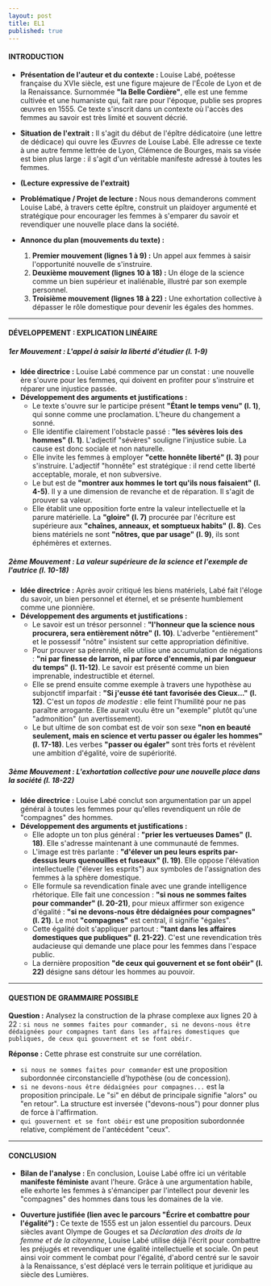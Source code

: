 ```yaml
---
layout: post
title: EL1
published: true
---
```


#### **INTRODUCTION**

*   **Présentation de l'auteur et du contexte :** Louise Labé, poétesse française du XVIe siècle, est une figure majeure de l'École de Lyon et de la Renaissance. Surnommée **"la Belle Cordière"**, elle est une femme cultivée et une humaniste qui, fait rare pour l'époque, publie ses propres œuvres en 1555. Ce texte s'inscrit dans un contexte où l'accès des femmes au savoir est très limité et souvent décrié.

*   **Situation de l'extrait :** Il s'agit du début de l'épître dédicatoire (une lettre de dédicace) qui ouvre les *Œuvres* de Louise Labé. Elle adresse ce texte à une autre femme lettrée de Lyon, Clémence de Bourges, mais sa visée est bien plus large : il s'agit d'un véritable manifeste adressé à toutes les femmes.

*   **(Lecture expressive de l'extrait)**

*   **Problématique / Projet de lecture :** Nous nous demanderons comment Louise Labé, à travers cette épître, construit un plaidoyer argumenté et stratégique pour encourager les femmes à s'emparer du savoir et revendiquer une nouvelle place dans la société.

*   **Annonce du plan (mouvements du texte) :**
    1.  **Premier mouvement (lignes 1 à 9) :** Un appel aux femmes à saisir l'opportunité nouvelle de s'instruire.
    2.  **Deuxième mouvement (lignes 10 à 18) :** Un éloge de la science comme un bien supérieur et inaliénable, illustré par son exemple personnel.
    3.  **Troisième mouvement (lignes 18 à 22) :** Une exhortation collective à dépasser le rôle domestique pour devenir les égales des hommes.

---

#### **DÉVELOPPEMENT : EXPLICATION LINÉAIRE**

##### **1er Mouvement : L'appel à saisir la liberté d'étudier (l. 1-9)**

*   **Idée directrice :** Louise Labé commence par un constat : une nouvelle ère s'ouvre pour les femmes, qui doivent en profiter pour s'instruire et réparer une injustice passée.
*   **Développement des arguments et justifications :**
    *   Le texte s'ouvre sur le participe présent **"Étant le temps venu" (l. 1)**, qui sonne comme une proclamation. L'heure du changement a sonné.
    *   Elle identifie clairement l'obstacle passé : **"les sévères lois des hommes" (l. 1)**. L'adjectif "sévères" souligne l'injustice subie. La cause est donc sociale et non naturelle.
    *   Elle invite les femmes à employer **"cette honnête liberté" (l. 3)** pour s'instruire. L'adjectif "honnête" est stratégique : il rend cette liberté acceptable, morale, et non subversive.
    *   Le but est de **"montrer aux hommes le tort qu'ils nous faisaient" (l. 4-5)**. Il y a une dimension de revanche et de réparation. Il s'agit de prouver sa valeur.
    *   Elle établit une opposition forte entre la valeur intellectuelle et la parure matérielle. La **"gloire" (l. 7)** procurée par l'écriture est supérieure aux **"chaînes, anneaux, et somptueux habits" (l. 8)**. Ces biens matériels ne sont **"nôtres, que par usage" (l. 9)**, ils sont éphémères et externes.

##### **2ème Mouvement : La valeur supérieure de la science et l'exemple de l'autrice (l. 10-18)**

*   **Idée directrice :** Après avoir critiqué les biens matériels, Labé fait l'éloge du savoir, un bien personnel et éternel, et se présente humblement comme une pionnière.
*   **Développement des arguments et justifications :**
    *   Le savoir est un trésor personnel : **"l'honneur que la science nous procurera, sera entièrement nôtre" (l. 10)**. L'adverbe "entièrement" et le possessif "nôtre" insistent sur cette appropriation définitive.
    *   Pour prouver sa pérennité, elle utilise une accumulation de négations : **"ni par finesse de larron, ni par force d'ennemis, ni par longueur du temps" (l. 11-12)**. Le savoir est présenté comme un bien imprenable, indestructible et éternel.
    *   Elle se prend ensuite comme exemple à travers une hypothèse au subjonctif imparfait : **"Si j'eusse été tant favorisée des Cieux..." (l. 12)**. C'est un *topos de modestie* : elle feint l'humilité pour ne pas paraître arrogante. Elle aurait voulu être un "exemple" plutôt qu'une "admonition" (un avertissement).
    *   Le but ultime de son combat est de voir son sexe **"non en beauté seulement, mais en science et vertu passer ou égaler les hommes" (l. 17-18)**. Les verbes **"passer ou égaler"** sont très forts et révèlent une ambition d'égalité, voire de supériorité.

##### **3ème Mouvement : L'exhortation collective pour une nouvelle place dans la société (l. 18-22)**

*   **Idée directrice :** Louise Labé conclut son argumentation par un appel général à toutes les femmes pour qu'elles revendiquent un rôle de "compagnes" des hommes.
*   **Développement des arguments et justifications :**
    *   Elle adopte un ton plus général : **"prier les vertueuses Dames" (l. 18)**. Elle s'adresse maintenant à une communauté de femmes.
    *   L'image est très parlante : **"d'élever un peu leurs esprits par-dessus leurs quenouilles et fuseaux" (l. 19)**. Elle oppose l'élévation intellectuelle ("élever les esprits") aux symboles de l'assignation des femmes à la sphère domestique.
    *   Elle formule sa revendication finale avec une grande intelligence rhétorique. Elle fait une concession : **"si nous ne sommes faites pour commander" (l. 20-21)**, pour mieux affirmer son exigence d'égalité : **"si ne devons-nous être dédaignées pour compagnes" (l. 21)**. Le mot **"compagnes"** est central, il signifie "égales".
    *   Cette égalité doit s'appliquer partout : **"tant dans les affaires domestiques que publiques" (l. 21-22)**. C'est une revendication très audacieuse qui demande une place pour les femmes dans l'espace public.
    *   La dernière proposition **"de ceux qui gouvernent et se font obéir" (l. 22)** désigne sans détour les hommes au pouvoir.

---

#### **QUESTION DE GRAMMAIRE POSSIBLE**

**Question :** Analysez la construction de la phrase complexe aux lignes 20 à 22 : `si nous ne sommes faites pour commander, si ne devons-nous être dédaignées pour compagnes tant dans les affaires domestiques que publiques, de ceux qui gouvernent et se font obéir.`

**Réponse :** Cette phrase est construite sur une corrélation.
*   `si nous ne sommes faites pour commander` est une proposition subordonnée circonstancielle d'hypothèse (ou de concession).
*   `si ne devons-nous être dédaignées pour compagnes...` est la proposition principale. Le "si" en début de principale signifie "alors" ou "en retour". La structure est inversée ("devons-nous") pour donner plus de force à l'affirmation.
*   `qui gouvernent et se font obéir` est une proposition subordonnée relative, complément de l'antécédent "ceux".

---

#### **CONCLUSION**

*   **Bilan de l'analyse :** En conclusion, Louise Labé offre ici un véritable **manifeste féministe** avant l'heure. Grâce à une argumentation habile, elle exhorte les femmes à s'émanciper par l'intellect pour devenir les "compagnes" des hommes dans tous les domaines de la vie.

*   **Ouverture justifiée (lien avec le parcours "Écrire et combattre pour l'égalité") :** Ce texte de 1555 est un jalon essentiel du parcours. Deux siècles avant Olympe de Gouges et sa *Déclaration des droits de la femme et de la citoyenne*, Louise Labé utilise déjà l'écrit pour combattre les préjugés et revendiquer une égalité intellectuelle et sociale. On peut ainsi voir comment le combat pour l'égalité, d'abord centré sur le savoir à la Renaissance, s'est déplacé vers le terrain politique et juridique au siècle des Lumières.
